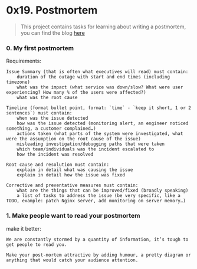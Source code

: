 #  0x19. Postmortem 

> This project contains tasks for learning about writing a postmortem, you can find the blog [here](my_blog.md)


### 0. My first postmortem

Requirements:

    Issue Summary (that is often what executives will read) must contain:
        duration of the outage with start and end times (including timezone)
        what was the impact (what service was down/slow? What were user experiencing? How many % of the users were affected?)
        what was the root cause

    Timeline (format bullet point, format: `time` - `keep it short, 1 or 2 sentences`) must contain:
        when was the issue detected
        how was the issue detected (monitoring alert, an engineer noticed something, a customer complained…)
        actions taken (what parts of the system were investigated, what were the assumption on the root cause of the issue)
        misleading investigation/debugging paths that were taken
        which team/individuals was the incident escalated to
        how the incident was resolved

    Root cause and resolution must contain:
        explain in detail what was causing the issue
        explain in detail how the issue was fixed

    Corrective and preventative measures must contain:
        what are the things that can be improved/fixed (broadly speaking)
        a list of tasks to address the issue (be very specific, like a TODO, example: patch Nginx server, add monitoring on server memory…)


### 1. Make people want to read your postmortem

make it better:

	We are constantly stormed by a quantity of information, it’s tough to get people to read you.          

	Make your post-mortem attractive by adding humour, a pretty diagram or anything that would catch your audience attention.

